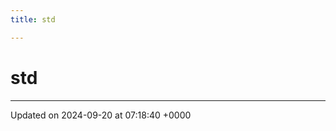 ```yaml
---
title: std

---
```


# std








-------------------------------

Updated on 2024-09-20 at 07:18:40 +0000